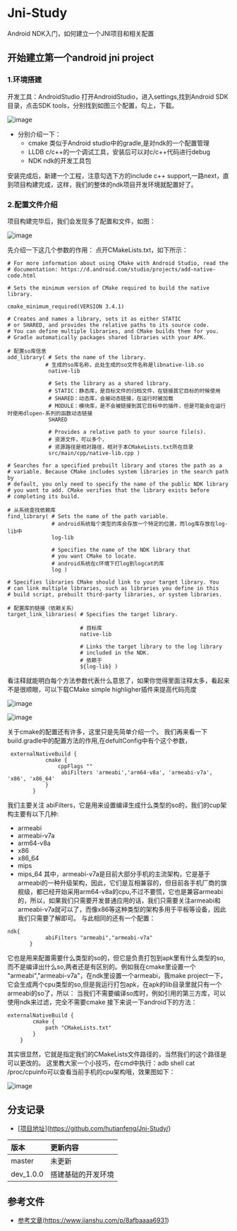 # Jni-Study
Android NDK入门，如何建立一个JNI项目和相关配置


## 开始建立第一个android jni project
### 1.环境搭建

开发工具：AndroidStudio
打开AndroidStudio，进入settings,找到Android SDK目录，点击SDK tools，分别找到如图三个配置，勾上，下载。

![image](https://user-images.githubusercontent.com/10016338/133420398-e05acfd8-7522-443d-b8c1-10b69791516f.png)


- 分别介绍一下：
    - cmake
    类似于Android studio中的gradle,是对ndk的一个配置管理
    - LLDB
    c/c++的一个调试工具，安装后可以对c/c++代码进行debug
    - NDK
    ndk的开发工具包

安装完成后，新建一个工程，注意勾选下方的include c++ support,一路next，直到项目构建完成，这样，我们的整体的ndk项目开发环境就配置好了。

### 2.配置文件介绍

项目构建完毕后，我们会发现多了配置和文件，如图：

![image](https://user-images.githubusercontent.com/10016338/133420524-62a36c68-d6df-4c03-a29f-471538f83c02.png)


先介绍一下这几个参数的作用：
点开CMakeLists.txt，如下所示：

```
# For more information about using CMake with Android Studio, read the
# documentation: https://d.android.com/studio/projects/add-native-code.html

# Sets the minimum version of CMake required to build the native library.

cmake_minimum_required(VERSION 3.4.1)

# Creates and names a library, sets it as either STATIC
# or SHARED, and provides the relative paths to its source code.
# You can define multiple libraries, and CMake builds them for you.
# Gradle automatically packages shared libraries with your APK.

# 配置so库信息
add_library( # Sets the name of the library.
            # 生成的so库名称，此处生成的so文件名称是libnative-lib.so
             native-lib

             # Sets the library as a shared library.
             # STATIC：静态库，是目标文件的归档文件，在链接其它目标的时候使用
             # SHARED：动态库，会被动态链接，在运行时被加载
             # MODULE：模块库，是不会被链接到其它目标中的插件，但是可能会在运行时使用dlopen-系列的函数动态链接
             SHARED

             # Provides a relative path to your source file(s).
             # 资源文件，可以多个，
             # 资源路径是相对路径，相对于本CMakeLists.txt所在目录
             src/main/cpp/native-lib.cpp )

# Searches for a specified prebuilt library and stores the path as a
# variable. Because CMake includes system libraries in the search path by
# default, you only need to specify the name of the public NDK library
# you want to add. CMake verifies that the library exists before
# completing its build.

# 从系统查找依赖库
find_library( # Sets the name of the path variable.
              # android系统每个类型的库会存放一个特定的位置，而log库存放在log-lib中
              log-lib

              # Specifies the name of the NDK library that
              # you want CMake to locate.
              # android系统在c环境下打log到logcat的库
              log )

# Specifies libraries CMake should link to your target library. You
# can link multiple libraries, such as libraries you define in this
# build script, prebuilt third-party libraries, or system libraries.

# 配置库的链接（依赖关系）
target_link_libraries( # Specifies the target library.

                       # 目标库
                       native-lib

                       # Links the target library to the log library
                       # included in the NDK.
                       # 依赖于
                       ${log-lib} )

```


看注释就能明白每个方法参数代表什么意思了，如果你觉得里面注释太多，看起来不是很顺眼，可以下载CMake simple highligher插件来提高代码亮度

![image](https://user-images.githubusercontent.com/10016338/133420533-34db6eea-db71-4d39-9294-16f3e033a9fa.png)

![image](https://user-images.githubusercontent.com/10016338/133420542-faeaa3c7-1e39-4c5e-882a-45270e250ebd.png)


关于cmake的配置还有许多，这里只是先简单介绍一个。
我们再来看一下build.gradle中的配置方法的作用,在defultConfig中有个这个参数，
```
 externalNativeBuild {
            cmake {
                cppFlags ""
                 abiFilters 'armeabi','arm64-v8a', 'armeabi-v7a', 'x86', 'x86_64'
            }
        }

```

我们主要关注 abiFilters，它是用来设置编译生成什么类型的so的，我们的cup架构主要有以下几种:

   - armeabi
   - armeabi-v7a
   - arm64-v8a
   - x86
   - x86_64
   - mips
   - mips_64
    其中，armeabi-v7a是目前大部分手机的主流架构，它是基于armeabi的一种升级架构，因此，它们是互相兼容的，但目前各手机厂商的旗舰级，都已经开始采用arm64-v8a的cpu,不过不要慌，它也是兼容armeabi的，所以，如果我们只需要开发普通应用的话，我们只需要关注armeabi和armeabi-v7a就可以了，而像x86等这种类型的架构多用于平板等设备，因此我们只需要了解即可。
    与此相同的还有一个配置：

```
ndk{
            abiFilters "armeabi","armeabi-v7a"
       }

```


它也是用来配置需要什么类型的so的，但它是负责打包到apk里有什么类型的so,而不是编译出什么so,两者还是有区别的。例如我在cmake里设置一个 "armeabi","armeabi-v7a"，在ndk里设置一个armeabi，我make project一下，它会生成两个cpu类型的so,但是我运行打包apk，在apk的lib目录里就只有一个armeabi的so了，所以：
当我们不需要编译so库时，例如引用的第三方库，可以使用ndk来过滤，完全不需要cmake
接下来说一下android下的方法：

```
externalNativeBuild {
        cmake {
            path "CMakeLists.txt"
        }
    }

```

其实很显然，它就是指定我们的CMakeLists文件路径的，当然我们的这个路径是可以更改的。
这里教大家一个小技巧，在cmd中执行：adb shell cat /proc/cpuinfo可以查看当前手机的cpu架构哦，效果图如下：


![image](https://user-images.githubusercontent.com/10016338/133420559-49764c1f-5065-4230-9427-adb27196d70f.png) 





## 分支记录
- [[项目地址]](https://github.com/hutianfeng/Jni-Study/)(https://github.com/hutianfeng/Jni-Study/)

|版本|更新内容|
|:---|:---|
|master|未更新|
|dev_1.0.0|搭建基础的开发环境|



## 参考文件
- [参考文章](https://www.jianshu.com/p/8afbaaaa6931/)(https://www.jianshu.com/p/8afbaaaa6931)

